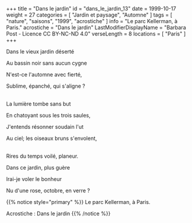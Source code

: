 +++
title = "Dans le jardin"
id = "dans_le_jardin_13"
date = 1999-10-17
weight = 27
categories = [ "Jardin et paysage", "Automne" ]
tags = [ "nature", "saisons", "1999", "acrostiche" ]
info = "Le parc Kellerman, à Paris."
acrostiche = "Dans le jardin"
LastModifierDisplayName = "Barbara Post - Licence CC BY-NC-ND 4.0"
verseLength = 8
locations = [ "Paris" ]
+++

Dans le vieux jardin déserté

Au bassin noir sans aucun cygne

N'est-ce l'automne avec fierté,

Sublime, épanché, qui s'aligne ?

 \
La lumière tombe sans but

En chatoyant sous les trois saules,

J'entends résonner soudain l'ut

Au ciel; les oiseaux bruns s'envolent,

 \
Rires du temps voilé, planeur.

Dans ce jardin, plus guère

Irai-je voler le bonheur

Nu d'une rose, octobre, en verre ?

{{% notice style="primary" %}}
Le parc Kellerman, à Paris.

Acrostiche : Dans le jardin
{{% /notice %}}
